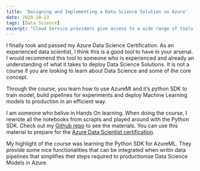 ```yaml
---
title: 'Designing and Implementing a Data Science Solution on Azure'
date: 2020-10-23
tags: [Data Science]
excerpt: "Cloud Service providers give access to a wide range of tools. After Passing my Azure Data Scientist Exam, I wrote a series of notebooks for my reference"
---
```


I finally took and passed my Azure Data Science Certification. As an experienced data scientist, I think this is a good tool to have in your arsenal. I would recommend this tool to someone who is experienced and already an understanding of what it takes to deploy Data Science Solutions. It is not a course if you are looking to learn about Data Science and some of the core concept.

Through the course, you learn how to use AzureMl and it’s python SDK to train model, build pipelines for experiments and deploy Machine Learning models to production in an efficient way.

I am someone who belive in Hands On learning. When doing the course, I rewrote all the notebooks from scrapts and played around with the Python SDK. Check out my <a href="https://github.com/yuvrajdomun/azureml">Github repo</a> to see the materials. You can use this material to prepare for the <a href="https://docs.microsoft.com/en-us/learn/certifications/azure-data-scientist">Azure Data Scientist certification</a>.

My highlight of the course was learning the Python SDK for AzureML. They provide some nice functionalities that can be integrated when writin data pipelines that simplifies thet steps required to productionise Data Science Models in Azure.

<div data-iframe-width="150" data-iframe-height="270" data-share-badge-id="3184b789-bb39-4fd2-82fb-3b4f8636d5cc" data-share-badge-host="https://www.youracclaim.com"></div><script type="text/javascript" async src="//cdn.youracclaim.com/assets/utilities/embed.js"></script>